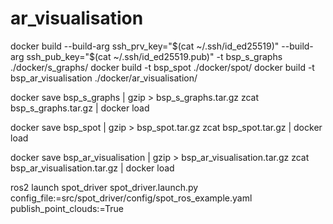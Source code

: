# ar_visualisation

docker build --build-arg ssh_prv_key="$(cat ~/.ssh/id_ed25519)" --build-arg ssh_pub_key="$(cat ~/.ssh/id_ed25519.pub)" -t bsp_s_graphs ./docker/s_graphs/
docker build -t bsp_spot ./docker/spot/
docker build -t bsp_ar_visualisation ./docker/ar_visualisation/

docker save bsp_s_graphs | gzip > bsp_s_graphs.tar.gz
zcat bsp_s_graphs.tar.gz | docker load

docker save bsp_spot | gzip > bsp_spot.tar.gz
zcat bsp_spot.tar.gz | docker load

docker save bsp_ar_visualisation | gzip > bsp_ar_visualisation.tar.gz
zcat bsp_ar_visualisation.tar.gz | docker load

ros2 launch spot_driver spot_driver.launch.py config_file:=src/spot_driver/config/spot_ros_example.yaml publish_point_clouds:=True
